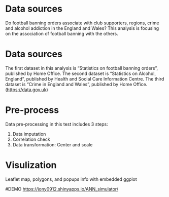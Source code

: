 # Data sources
Do football banning orders associate with club supporters, regions, crime and alcohol 
addiction in the England and Wales? This analysis is focusing on the association of football banning with the 
others.

# Data sources
The first dataset in this analysis is “Statistics on football banning orders”, published by Home 
Office. The second dataset is “Statistics on Alcohol, England”, published by Health and Social Care 
Information Centre. The third dataset is “Crime in England and Wales”, published by Home Office. (https://data.gov.uk)

# Pre-process
Data pre-processing in this test includes 3 steps:
1.  Data imputation 
2.  Correlation check
3.  Data transformation: Center and scale

# Visulization
Leaflet map, polygons, and popups info with embedded ggplot

#DEMO
 https://jony0912.shinyapps.io/ANN_simulator/
